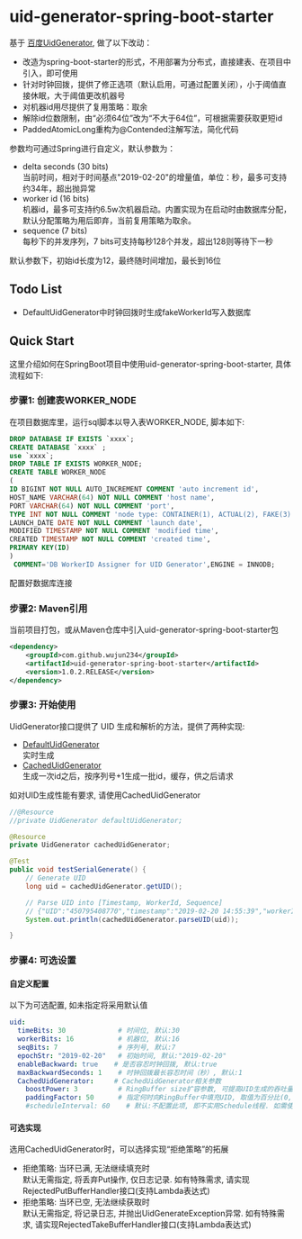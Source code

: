 uid-generator-spring-boot-starter
==========================
基于 [百度UidGenerator](https://github.com/baidu/uid-generator), 做了以下改动：
- 改造为spring-boot-starter的形式，不用部署为分布式，直接建表、在项目中引入，即可使用
- 针对时钟回拨，提供了修正选项（默认启用，可通过配置关闭），小于阈值直接休眠，大于阈值更改机器号
- 对机器id用尽提供了复用策略：取余
- 解除id位数限制，由“必须64位”改为“不大于64位”，可根据需要获取更短id
- PaddedAtomicLong重构为@Contended注解写法，简化代码


参数均可通过Spring进行自定义，默认参数为：
- delta seconds (30 bits)  
当前时间，相对于时间基点"2019-02-20"的增量值，单位：秒，最多可支持约34年，超出抛异常
- worker id (16 bits)  
机器id，最多可支持约6.5w次机器启动。内置实现为在启动时由数据库分配，默认分配策略为用后即弃，当前复用策略为取余。
- sequence (7 bits)  
每秒下的并发序列，7 bits可支持每秒128个并发，超出128则等待下一秒

默认参数下，初始id长度为12，最终随时间增加，最长到16位


Todo List
------------

- DefaultUidGenerator中时钟回拨时生成fakeWorkerId写入数据库

Quick Start
------------

这里介绍如何在SpringBoot项目中使用uid-generator-spring-boot-starter, 具体流程如下:<br/>

### 步骤1: 创建表WORKER_NODE
在项目数据库里，运行sql脚本以导入表WORKER_NODE, 脚本如下:
```sql
DROP DATABASE IF EXISTS `xxxx`;
CREATE DATABASE `xxxx` ;
use `xxxx`;
DROP TABLE IF EXISTS WORKER_NODE;
CREATE TABLE WORKER_NODE
(
ID BIGINT NOT NULL AUTO_INCREMENT COMMENT 'auto increment id',
HOST_NAME VARCHAR(64) NOT NULL COMMENT 'host name',
PORT VARCHAR(64) NOT NULL COMMENT 'port',
TYPE INT NOT NULL COMMENT 'node type: CONTAINER(1), ACTUAL(2), FAKE(3)',
LAUNCH_DATE DATE NOT NULL COMMENT 'launch date',
MODIFIED TIMESTAMP NOT NULL COMMENT 'modified time',
CREATED TIMESTAMP NOT NULL COMMENT 'created time',
PRIMARY KEY(ID)
)
 COMMENT='DB WorkerID Assigner for UID Generator',ENGINE = INNODB;
```
配置好数据库连接

### 步骤2: Maven引用
当前项目打包，或从Maven仓库中引入uid-generator-spring-boot-starter包
```xml
<dependency>
    <groupId>com.github.wujun234</groupId>
    <artifactId>uid-generator-spring-boot-starter</artifactId>
    <version>1.0.2.RELEASE</version>
</dependency>
```
### 步骤3: 开始使用

UidGenerator接口提供了 UID 生成和解析的方法，提供了两种实现: 
- [DefaultUidGenerator](src/main/java/com/github/wujun234/uid/impl/DefaultUidGenerator.java)  
实时生成
- [CachedUidGenerator](src/main/java/com/github/wujun234/uid/impl/CachedUidGenerator.java)  
生成一次id之后，按序列号+1生成一批id，缓存，供之后请求

如对UID生成性能有要求, 请使用CachedUidGenerator

```java
//@Resource
//private UidGenerator defaultUidGenerator;

@Resource
private UidGenerator cachedUidGenerator;

@Test
public void testSerialGenerate() {
    // Generate UID
    long uid = cachedUidGenerator.getUID();

    // Parse UID into [Timestamp, WorkerId, Sequence]
    // {"UID":"450795408770","timestamp":"2019-02-20 14:55:39","workerId":"27","sequence":"2"}
    System.out.println(cachedUidGenerator.parseUID(uid));

}
```
### 步骤4: 可选设置
#### 自定义配置
以下为可选配置, 如未指定将采用默认值
```yml
uid:
  timeBits: 30             # 时间位, 默认:30
  workerBits: 16           # 机器位, 默认:16
  seqBits: 7               # 序列号, 默认:7
  epochStr: "2019-02-20"   # 初始时间, 默认:"2019-02-20"
  enableBackward: true    # 是否容忍时钟回拨, 默认:true
  maxBackwardSeconds: 1    # 时钟回拨最长容忍时间（秒）, 默认:1
  CachedUidGenerator:     # CachedUidGenerator相关参数
    boostPower: 3          # RingBuffer size扩容参数, 可提高UID生成的吞吐量, 默认:3
    paddingFactor: 50      # 指定何时向RingBuffer中填充UID, 取值为百分比(0, 100), 默认为50
    #scheduleInterval: 60    # 默认:不配置此项, 即不实用Schedule线程. 如需使用, 请指定Schedule线程时间间隔, 单位:秒
```
#### 可选实现
选用CachedUidGenerator时，可以选择实现“拒绝策略”的拓展
- 拒绝策略: 当环已满, 无法继续填充时  
默认无需指定, 将丢弃Put操作, 仅日志记录. 如有特殊需求, 请实现RejectedPutBufferHandler接口(支持Lambda表达式)
- 拒绝策略: 当环已空, 无法继续获取时  
默认无需指定, 将记录日志, 并抛出UidGenerateException异常. 如有特殊需求, 请实现RejectedTakeBufferHandler接口(支持Lambda表达式)